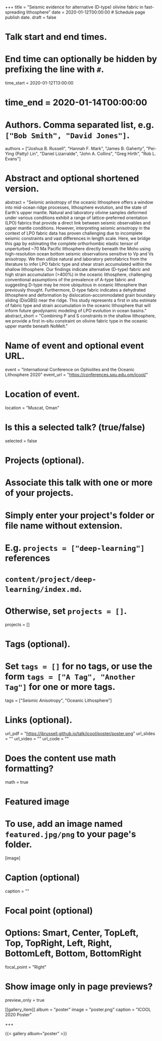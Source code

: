 +++
title = "Seismic evidence for alternative (D-type) olivine fabric in fast-spreading lithosphere"
date = 2020-01-12T00:00:00  # Schedule page publish date.
draft = false

# Talk start and end times.
#   End time can optionally be hidden by prefixing the line with `#`.
time_start = 2020-01-12T13:00:00
# time_end = 2020-01-14T00:00:00

# Authors. Comma separated list, e.g. `["Bob Smith", "David Jones"]`.
authors = ["Joshua B. Russell", "Hannah F. Mark", "James B. Gaherty", "Pei-Ying (Patty) Lin", "Daniel Lizarralde", "John A. Collins", "Greg Hirth", "Rob L. Evans"]

# Abstract and optional shortened version.
abstract = "Seismic anisotropy of the oceanic lithosphere offers a window into mid-ocean ridge processes, lithosphere evolution, and the state of Earth's upper mantle. Natural and laboratory olivine samples deformed under various conditions exhibit a range of lattice-preferred orientation (LPO) fabrics that provide a direct link between seismic observables and upper mantle conditions. However, interpreting seismic anisotropy in the context of LPO fabric data has proven challenging due to incomplete seismic constraints and vast differences in length scale. Here, we bridge this gap by estimating the complete orthorhombic elastic tensor of unperturbed ~70 Ma Pacific lithosphere directly beneath the Moho using high-resolution ocean bottom seismic observations sensitive to Vp and Vs anisotropy. We then utilize natural and laboratory petrofabrics from the literature to infer LPO fabric type and shear strain accumulated within the shallow lithosphere. Our findings indicate alternative (D-type) fabric and high strain accumulation (>400%) in the oceanic lithosphere, challenging conventional assumptions of the prevalence of A-type fabric and suggesting D-type may be more ubiquitous in oceanic lithosphere than previously thought. Furthermore, D-type fabric indicates a dehydrated lithosphere and deformation by dislocation-accommodated grain boundary sliding (DisGBS) near the ridge. This study represents a first in situ estimate of fabric type and strain accumulation in the oceanic lithosphere that will inform future geodynamic modeling of LPO evolution in ocean basins."
abstract_short = "Combining P and S constraints in the shallow lithosphere, we provide a first in-situ constraint on olivine fabric type in the oceanic upper mantle beneath NoMelt."

# Name of event and optional event URL.
event = "International Conference on Ophiolites and the Oceanic Lithosphere 2020"
event_url = "https://conferences.squ.edu.om/icool/"

# Location of event.
location = "Muscat, Oman"

# Is this a selected talk? (true/false)
selected = false

# Projects (optional).
#   Associate this talk with one or more of your projects.
#   Simply enter your project's folder or file name without extension.
#   E.g. `projects = ["deep-learning"]` references 
#   `content/project/deep-learning/index.md`.
#   Otherwise, set `projects = []`.
projects = []

# Tags (optional).
#   Set `tags = []` for no tags, or use the form `tags = ["A Tag", "Another Tag"]` for one or more tags.
tags = ["Seismic Anisotropy", "Oceanic Lithosphere"]

# Links (optional).
url_pdf = "https://jbrussell.github.io/talk/icool/poster/poster.png"
url_slides = ""
url_video = ""
url_code = ""

# Does the content use math formatting?
math = true

# Featured image
# To use, add an image named `featured.jpg/png` to your page's folder. 
[image]
  # Caption (optional)
  caption = ""

  # Focal point (optional)
  # Options: Smart, Center, TopLeft, Top, TopRight, Left, Right, BottomLeft, Bottom, BottomRight
  focal_point = "Right"
  
  # Show image only in page previews?
  preview_only = true
  
[[gallery_item]]
  album = "poster"
  image = "poster.png"
  caption = "ICOOL 2020 Poster"
    
+++

<!-- <img src="featured.png" alt="ICOOL 2020 Poster"> -->

{{< gallery album="poster" >}}

